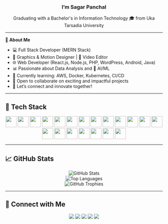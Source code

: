 
<h3 align="center">I’m Sagar Panchal</h3>

<p align="center">Graduating with a Bachelor's in Information Technology 🎓 from Uka Tarsadia University</p>

---

🎯 **About Me**  
- 💻 Full Stack Developer (MERN Stack)  
- 🎨 Graphics & Motion Designer | 🎥 Video Editor  
- 🌐 Web Developer (React.js, Node.js, PHP, WordPress, Android, Java)  
- 📊 Passionate about Data Analysis and 🤖 AI/ML  
- 🌱 Currently learning: AWS, Docker, Kubernetes, CI/CD  
- 👯 Open to collaborate on exciting and impactful projects  
- 🤝 Let’s connect and innovate together!

---

## 🚀 Tech Stack

<div align="center">
  <img src="https://cdn.jsdelivr.net/gh/devicons/devicon/icons/javascript/javascript-original.svg" height="35" />
  <img src="https://cdn.jsdelivr.net/gh/devicons/devicon/icons/typescript/typescript-original.svg" height="35" />
  <img src="https://cdn.jsdelivr.net/gh/devicons/devicon/icons/react/react-original.svg" height="35" />
  <img src="https://cdn.jsdelivr.net/gh/devicons/devicon/icons/nodejs/nodejs-original.svg" height="35" />
  <img src="https://cdn.jsdelivr.net/gh/devicons/devicon/icons/html5/html5-original.svg" height="35" />
  <img src="https://cdn.jsdelivr.net/gh/devicons/devicon/icons/css3/css3-original.svg" height="35" />
  <img src="https://cdn.jsdelivr.net/gh/devicons/devicon/icons/anaconda/anaconda-original.svg" height="35" />
  <img src="https://cdn.jsdelivr.net/gh/devicons/devicon/icons/android/android-original.svg" height="35" />
  <img src="https://cdn.jsdelivr.net/gh/devicons/devicon/icons/bootstrap/bootstrap-original.svg" height="35" />
  <img src="https://cdn.jsdelivr.net/gh/devicons/devicon/icons/canva/canva-original.svg" height="35" />
  <img src="https://cdn.jsdelivr.net/gh/devicons/devicon/icons/django/django-plain.svg" height="35" />
  <img src="https://cdn.jsdelivr.net/gh/devicons/devicon/icons/java/java-original.svg" height="35" />
  <img src="https://cdn.jsdelivr.net/gh/devicons/devicon/icons/jupyter/jupyter-original.svg" height="35" />
  <img src="https://cdn.jsdelivr.net/gh/devicons/devicon/icons/mongodb/mongodb-original.svg" height="35" />
  <img src="https://cdn.jsdelivr.net/gh/devicons/devicon/icons/mysql/mysql-original.svg" height="35" />
  <img src="https://cdn.jsdelivr.net/gh/devicons/devicon/icons/pandas/pandas-original.svg" height="35" />
  <img src="https://cdn.jsdelivr.net/gh/devicons/devicon/icons/php/php-original.svg" height="35" />
  <img src="https://cdn.jsdelivr.net/gh/devicons/devicon/icons/python/python-original.svg" height="35" />
  <img src="https://cdn.jsdelivr.net/gh/devicons/devicon/icons/threejs/threejs-original.svg" height="35" />
  <img src="https://cdn.jsdelivr.net/gh/devicons/devicon/icons/wordpress/wordpress-original.svg" height="35" />
</div>

---

## 📈 GitHub Stats

<p align="center">
  <img src="https://github-readme-stats.vercel.app/api?username=SagarP2&show_icons=true&theme=radical" alt="GitHub Stats" />
  <br />
  <img src="https://github-readme-stats.vercel.app/api/top-langs?username=SagarP2&layout=compact&theme=radical" alt="Top Languages" />
  <br />
  <img src="https://github-profile-trophy.vercel.app/?username=SagarP2&theme=onedark" alt="GitHub Trophies" />
</p>

---

## 📲 Connect with Me

<p align="center">
  <a href="https://www.linkedin.com/in/sagarpanchal18/"><img src="https://img.shields.io/badge/LinkedIn-0077B5?style=for-the-badge&logo=linkedin&logoColor=white" /></a>
  <a href="mailto:sagarpanchal.work@gmail.com"><img src="https://img.shields.io/badge/Gmail-D14836?style=for-the-badge&logo=gmail&logoColor=white" /></a>
  <a href="https://www.instagram.com/sagarpanchal.18/"><img src="https://img.shields.io/badge/Instagram-E4405F?style=for-the-badge&logo=instagram&logoColor=white" /></a>
  <a href="https://stackoverflow.com/users/your-stackoverflow-id"><img src="https://img.shields.io/badge/StackOverflow-FE7A16?style=for-the-badge&logo=stackoverflow&logoColor=white" /></a>
  <a href="https://twitter.com/your-twitter-handle"><img src="https://img.shields.io/badge/Twitter-1DA1F2?style=for-the-badge&logo=twitter&logoColor=white" /></a>
</p>




